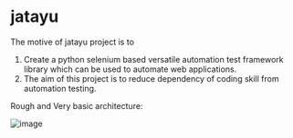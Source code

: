 # jatayu
The motive of jatayu project is to 
1. Create a python selenium based versatile automation test framework library which can be used to automate web applications.
2. The aim of this project is to reduce dependency of coding skill from automation testing.

Rough and Very basic architecture:

![image](https://user-images.githubusercontent.com/62486147/90316094-b91e6f00-df3d-11ea-9f1e-0870ce337404.png)
